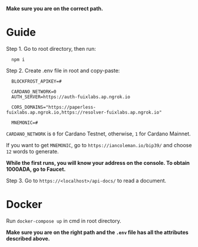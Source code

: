 **Make sure you are on the correct path.** 

# Guide

Step 1. Go to root directory, then run:

```
  npm i
```

Step 2. Create .env file in root and copy-paste:

```
  BLOCKFROST_APIKEY=#

  CARDANO_NETWORK=0
  AUTH_SERVER=https://auth-fuixlabs.ap.ngrok.io

  CORS_DOMAINS="https://paperless-fuixlabs.ap.ngrok.io,https://resolver-fuixlabs.ap.ngrok.io"

  MNEMONIC=#
```
`CARDANO_NETWORK` is `0` for Cardano Testnet, otherwise, `1` for Cardano Mainnet.

If you want to get `MNEMONIC`, go to `https://iancoleman.io/bip39/` and choose `12` words to generate.

**While the first runs, you will know your address on the console. To obtain 1000ADA, go to Faucet.**

Step 3. Go to `https://<localhost>/api-docs/` to read a document.

# Docker

Run `docker-compose up` in cmd in root directory.

**Make sure you are on the right path and the `.env` file has all the attributes described above.**